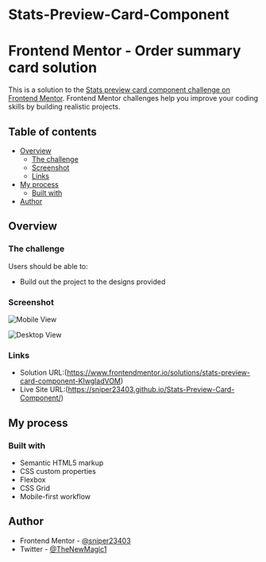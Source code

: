 # Stats-Preview-Card-Component
# Frontend Mentor - Order summary card solution

This is a solution to the [Stats preview card component challenge on Frontend Mentor](https://www.frontendmentor.io/challenges/stats-preview-card-component-8JqbgoU62). Frontend Mentor challenges help you improve your coding skills by building realistic projects. 

## Table of contents

- [Overview](#overview)
  - [The challenge](#the-challenge)
  - [Screenshot](#screenshot)
  - [Links](#links)
- [My process](#my-process)
  - [Built with](#built-with)
- [Author](#author)

## Overview

### The challenge

Users should be able to:

- Build out the project to the designs provided

### Screenshot
![Mobile View](Mobile%20View%20.png)

![Desktop View](Desktop%20View.png)


### Links

- Solution URL:(https://www.frontendmentor.io/solutions/stats-preview-card-component-KIwgladVOM)
- Live Site URL:(https://sniper23403.github.io/Stats-Preview-Card-Component/)

## My process

### Built with
- Semantic HTML5 markup
- CSS custom properties
- Flexbox
- CSS Grid
- Mobile-first workflow

## Author
- Frontend Mentor - [@sniper23403](https://www.frontendmentor.io/profile/sniper23403)
- Twitter - [@TheNewMagic1](https://twitter.com/TheNewMagic1)
